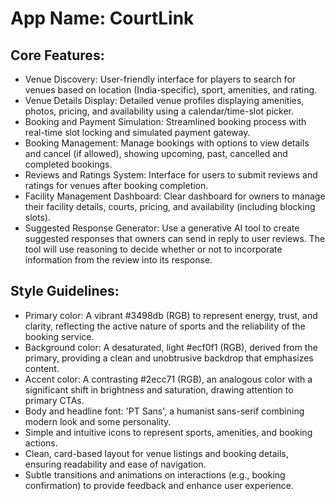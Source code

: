 # **App Name**: CourtLink

## Core Features:

- Venue Discovery: User-friendly interface for players to search for venues based on location (India-specific), sport, amenities, and rating.
- Venue Details Display: Detailed venue profiles displaying amenities, photos, pricing, and availability using a calendar/time-slot picker.
- Booking and Payment Simulation: Streamlined booking process with real-time slot locking and simulated payment gateway.
- Booking Management: Manage bookings with options to view details and cancel (if allowed), showing upcoming, past, cancelled and completed bookings.
- Reviews and Ratings System: Interface for users to submit reviews and ratings for venues after booking completion.
- Facility Management Dashboard: Clear dashboard for owners to manage their facility details, courts, pricing, and availability (including blocking slots).
- Suggested Response Generator: Use a generative AI tool to create suggested responses that owners can send in reply to user reviews. The tool will use reasoning to decide whether or not to incorporate information from the review into its response.

## Style Guidelines:

- Primary color: A vibrant #3498db (RGB) to represent energy, trust, and clarity, reflecting the active nature of sports and the reliability of the booking service.
- Background color: A desaturated, light #ecf0f1 (RGB), derived from the primary, providing a clean and unobtrusive backdrop that emphasizes content.
- Accent color: A contrasting #2ecc71 (RGB), an analogous color with a significant shift in brightness and saturation, drawing attention to primary CTAs.
- Body and headline font: 'PT Sans', a humanist sans-serif combining modern look and some personality.
- Simple and intuitive icons to represent sports, amenities, and booking actions.
- Clean, card-based layout for venue listings and booking details, ensuring readability and ease of navigation.
- Subtle transitions and animations on interactions (e.g., booking confirmation) to provide feedback and enhance user experience.